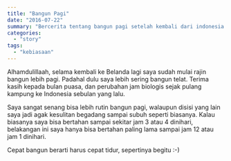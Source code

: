 ```yaml
---
title: "Bangun Pagi"
date: "2016-07-22"
summary: "Bercerita tentang bangun pagi setelah kembali dari indonesia dan tiba di Belanda"
categories: 
  - "story"
tags: 
  - "kebiasaan"
---
```


Alhamdulillaah, selama kembali ke Belanda lagi saya sudah mulai rajin bangun lebih pagi. Padahal dulu saya lebih sering bangun telat. Terima kasih kepada bulan puasa, dan perubahan jam biologis sejak pulang kampung ke Indonesia sebulan yang lalu.

Saya sangat senang bisa lebih rutin bangun pagi, walaupun disisi yang lain saya jadi agak kesulitan begadang sampai subuh seperti biasanya. Kalau biasanya saya bisa bertahan sampai sekitar jam 3 atau 4 dinihari, belakangan ini saya hanya bisa bertahan paling lama sampai jam 12 atau jam 1 dinihari.

Cepat bangun berarti harus cepat tidur, sepertinya begitu :-)
